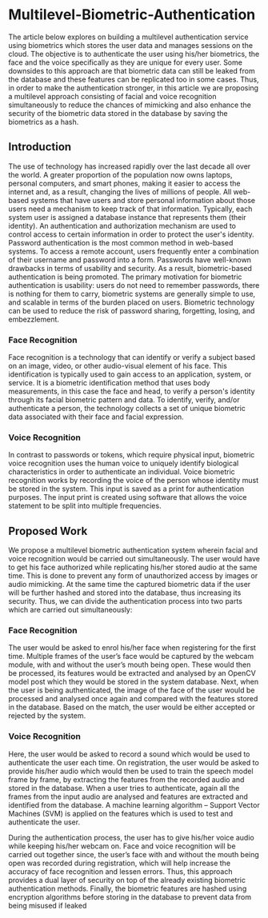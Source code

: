 # Multilevel-Biometric-Authentication

The article below explores on building a multilevel authentication service using biometrics which stores the user data and manages sessions on the cloud. The objective is to authenticate the user using his/her biometrics, the face and the voice specifically as they are unique for every user. Some downsides to this approach are that biometric data can still be leaked from the database and these features can be replicated too in some cases. Thus, in order to make the authentication stronger, in this article we are proposing a multilevel approach consisting of facial and voice recognition simultaneously to reduce the chances of mimicking and also enhance the security of the biometric data stored in the database by saving the biometrics as a hash.

## Introduction

The use of technology has increased rapidly over the last decade all over the world. A greater proportion of the population now owns laptops, personal computers, and smart phones, making it easier to access the internet and, as a result, changing the lives of millions of people. All web-based systems that have users and store personal information about those users need a mechanism to keep track of that information. Typically, each system user is assigned a database instance that represents them (their identity). An authentication and authorization mechanism are used to control access to certain information in order to protect the user's identity. Password authentication is the most common method in web-based systems. To access a remote account, users frequently enter a combination of their username and password into a form. Passwords have well-known drawbacks in terms of usability and security. As a result, biometric-based authentication is being promoted. The primary motivation for biometric authentication is usability: users do not need to remember passwords, there is nothing for them to carry, biometric systems are generally simple to use, and scalable in terms of the burden placed on users. Biometric technology can be used to reduce the risk of password sharing, forgetting, losing, and embezzlement.

### Face Recognition

Face recognition is a technology that can identify or verify a subject based on an image, video, or other audio-visual element of his face. This identification is typically used to gain access to an application, system, or service. It is a biometric identification method that uses body measurements, in this case the face and head, to verify a person's identity through its facial biometric pattern and data. To identify, verify, and/or authenticate a person, the technology collects a set of unique biometric data associated with their face and facial expression.

### Voice Recognition

In contrast to passwords or tokens, which require physical input, biometric voice recognition uses the human voice to uniquely identify biological characteristics in order to authenticate an individual. Voice biometric recognition works by recording the voice of the person whose identity must be stored in the system. This input is saved as a print for authentication purposes. The input print is created using software that allows the voice statement to be split into multiple frequencies.

## Proposed Work

We propose a multilevel biometric authentication system wherein facial and voice recognition would be carried out simultaneously. The user would have to get his face authorized while replicating his/her stored audio at the same time. This is done to prevent any form of unauthorized access by images or audio mimicking. At the same time the captured biometric data if the user will be further hashed and stored into the database, thus increasing its security. Thus, we can divide the authentication process into two parts which are carried out simultaneously:

### Face Recognition

The user would be asked to enrol his/her face when registering for the first time. Multiple frames of the user’s face would be captured by the webcam module, with and without the user’s mouth being open. These would then be processed, its features would be extracted and analysed by an OpenCV model post which they would be stored in the system database. Next, when the user is being authenticated, the image of the face of the user would be processed and analysed once again and compared with the features stored in the database. Based on the match, the user would be either accepted or rejected by the system.

### Voice Recognition

Here, the user would be asked to record a sound which would be used to authenticate the user each time. On registration, the user would be asked to provide his/her audio which would then be used to train the speech model frame by frame, by extracting the features from the recorded audio and stored in the database. When a user tries to authenticate, again all the frames from the input audio are analysed and features are extracted and identified from the database. A machine learning algorithm – Support Vector Machines (SVM) is applied on the features which is used to test and authenticate the user.

During the authentication process, the user has to give his/her voice audio while keeping his/her webcam on. Face and voice recognition will be carried out together since, the user’s face with and without the mouth being open was recorded during registration, which will help increase the accuracy of face recognition and lessen errors. Thus, this approach provides a dual layer of security on top of the already existing biometric authentication methods. Finally, the biometric features are hashed using encryption algorithms before storing in the database to prevent data from being misused if leaked
